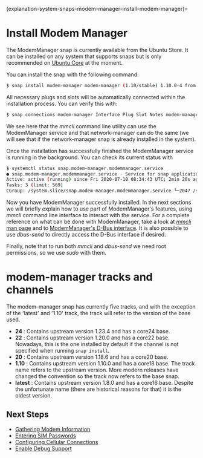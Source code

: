 (explanation-system-snaps-modem-manager-install-modem-manager)=
# Install Modem Manager


The ModemManager snap is currently available from the Ubuntu Store. It can be installed on any system that supports snaps but is only recommended on [Ubuntu Core](https://www.ubuntu.com/core) at the moment.

You can install the snap with the following command:
```bash
$ snap install modem-manager modem-manager (1.10/stable) 1.10.0-4 from Canonical✓ installed
```

All necessary plugs and slots will be automatically connected within the installation process. You can verify this with:
```bash
$ snap connections modem-manager Interface Plug Slot Notes modem-manager modem-manager:mmcli modem-manager:service - modem-manager network-manager:modem-manager modem-manager:service -
```
We see here that the  *mmcli*  command line utility can use the ModemManager service and that network-manager can do the same (we will see that if the network-manager snap is already installed in the system).

Once the installation has successfully finished the ModemManager service is running in the background. You can check its current status with
```bash
$ systemctl status snap.modem-manager.modemmanager.service 
● snap.modem-manager.modemmanager.service - Service for snap application modem-manager.modemmanager Loaded: loaded (/etc/systemd/system/snap.modem-manager.modemmanager.service; enabled; vendor preset: enabled) 
Active: active (running) since Fri 2020-07-10 08:34:43 UTC; 2min 20s ago Main PID: 2047 (ModemManager) 
Tasks: 3 (limit: 569) 
CGroup: /system.slice/snap.modem-manager.modemmanager.service └─2047 /snap/modem-manager/414/usr/sbin/ModemManager --filter-policy=STRICT --log-level=INFO
```
Now you have ModemManager successfully installed. In the next sections we will briefly explain how to use part of ModemManager's features, using  *mmcli*  command line interface to interact with the service. For a complete reference on what can be done with ModemManager, take a look at [ *mmcli*  man page](https://www.freedesktop.org/software/ModemManager/man/latest/mmcli.8.html) and to [ModemManager's D-Bus interface](https://www.freedesktop.org/software/ModemManager/api/latest/). It is also possible to use  *dbus-send*  to directly access the D-Bus interface if desired.

Finally, note that to run both  *mmcli*  and  *dbus-send*  we need root permissions, so we use  *sudo*  with them.

# modem-manager tracks and channels

The modem-manager snap has currently five tracks, and with the exception of the 'latest' and '1.10' track, the track will refer to the version of the base used.

* **24** : Contains upstream version 1.23.4 and has a core24 base.
* **22** : Contains upstream version 1.20.0 and has a core22 base. Nowadays, this is the one installed by default if the channel is not specified when running  `snap install`. 
* **20** : Contains upstream version 1.18.6 and has a core20 base.
* **1.10** : Contains upstream version 1.10.0 and has a core18 base. The track name refers to the upstream version. More modern releases have changed the convention so the track now refers to the base snap.
* **latest** : Contains upstream version 1.8.0 and has a core16 base. Despite the unfortunate name (there are historical reasons for that) it is the oldest version.

## Next Steps

* [Gathering Modem Information](/core/docs/modem-manager/install-configure/gathering-modem-information)
* [Entering SIM Passwords](/core/docs/modem-manager/install-configure/entering-sim-passwords)
* [Configuring Cellular Connections](/core/docs/modem-manager/install-configure/configuring-cellular-connnections)
* [Enable Debug Support](/core/docs/modem-manager/reference/snap-configuration/debug)

